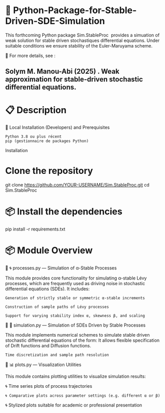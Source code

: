 # 🌋 Python-Package-for-Stable-Driven-SDE-Simulation
 
This forthcoming Python package Sim.StableProc  provides a simuation of weak solution for stable driven stochastiques differential equations. Under suitable conditions we ensure stability of the Euler-Maruyama scheme.

 🌋 For more details, see :
 
 ## Solym M. Manou-Abi (2025) . Weak approximation for stable-driven stochastic differential equations.

# 📋 Description


🚀 Local Installation (Developers) and Prerequisites

    Python 3.8 ou plus récent
    pip (gestionnaire de packages Python)

Installation

# Clone the repository
git clone https://github.com/YOUR-USERNAME/Sim.StableProc.git
cd Sim.StableProc
# 📦 Install the dependencies
pip install -r requirements.txt

# 📦 Module Overview

🚀 🌀 processes.py — Simulation of α-Stable Processes

This module provides core functionality for simulating α-stable Lévy processes, which are frequently used as driving noise in stochastic differential equations (SDEs).
It includes:

    Generation of strictly stable or symmetric α-stable increments

    Construction of sample paths of Lévy processes

    Support for varying stability index α, skewness β, and scaling

🚀 🔁 simulation.py — Simulation of SDEs Driven by Stable Processes

This module implements numerical schemes to simulate stable driven stochastic differential equations of the form:
It allows flexible specification of Drift functions and  Diffusion functions.

    Time discretization and sample path resolution

🚀 📊 plots.py — Visualization Utilities

This module contains plotting utilities to visualize simulation results:

   🌀 Time series plots of process trajectories

    🌀 Comparative plots across parameter settings (e.g. different α or β)

   🌀  Stylized plots suitable for academic or professional presentation
